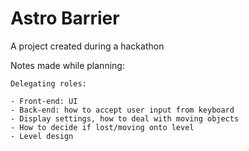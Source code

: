 # Astro Barrier

A project created during a hackathon

Notes made while planning:

    Delegating roles:

    - Front-end: UI
    - Back-end: how to accept user input from keyboard
    - Display settings, how to deal with moving objects
    - How to decide if lost/moving onto level
    - Level design
